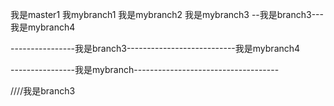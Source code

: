 我是master1
我mybranch1
我是mybranch2     我是mybranch3
--我是branch3---
我是mybranch4

----------------我是branch3---------------------------我是mybranch4


----------------我是mybranch------------------------------------

////我是branch3